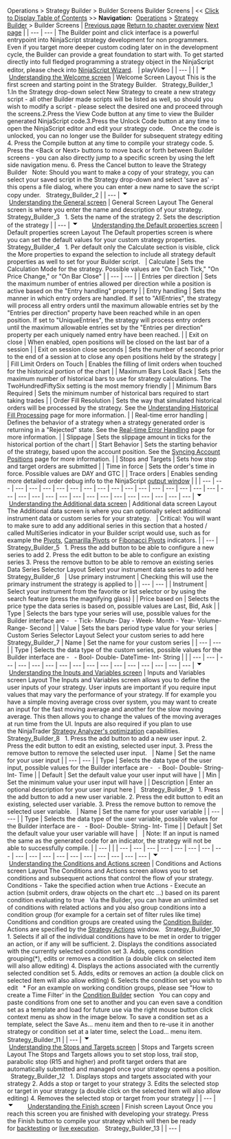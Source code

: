 ﻿
Operations \> Strategy Builder \> Builder Screens
Builder Screens
| \<\< [Click to Display Table of Contents](builder_screens.md) \>\> **Navigation:**     [Operations](operations-1.md) \> [Strategy Builder](strategy_builder-1.md) \> Builder Screens | [Previous page](strategy_builder-1.md) [Return to chapter overview](strategy_builder-1.md) [Next page](strategybuilder_condition_builder-1.md) |
| --- | --- |
The Builder point and click interface is a powerful entrypoint into NinjaScript strategy development for non programmers. Even if you target more deeper custom coding later on in the development cycle, the Builder can provide a great foundation to start with. To get started directly into full fledged programming a strategy object in the NinjaScript editor, please check into [NinjaScript Wizard](ns_wizard-1.md).
 
| playVideo |
| --- |
|  |
![tog_minus](tog_minus-1.gif)        [Understanding the Welcome screen](javascript:HMToggle('toggle','UnderstandingTheWelcomeScreen','UnderstandingTheWelcomeScreen_ICON'))
| Welcome Screen Layout This is the first screen and starting point in the Strategy Builder.   Strategy_Builder_1   1\.In the Strategy drop\-down select New Strategy to create a new strategy script \- all other Builder made scripts will be listed as well, so should you wish to modify a script \- please select the desired one and proceed through the screens.2\.Press the View Code button at any time to view the Builder generated NinjaScript code.3\.Press the Unlock Code button at any time to open the NinjaScript editor and edit your strategy code.    Once the code is unlocked, you can no longer use the Builder for subsequent strategy editing 4\. Press the Compile button at any time to compile your strategy code. 5\. Press the \<Back or Next\> buttons to move back or forth between Builder screens \- you can also directly jump to a specific screen by using the left side navigation menu. 6\. Press the Cancel button to leave the Strategy Builder   Note: Should you want to make a copy of your strategy, you can select your saved script in the Strategy drop\-down and select 'save as' \- this opens a file dialog, where you can enter a new name to save the script copy under.   Strategy_Builder_2 |
| --- |
![tog_minus](tog_minus-1.gif)        [Understanding the General screen](javascript:HMToggle('toggle','UnderstandingTheGeneralScreen','UnderstandingTheGeneralScreen_ICON'))
| General Screen Layout The General screen is where you enter the name and description of your strategy.   Strategy_Builder_3   1\. Sets the name of the strategy 2\. Sets the description of the strategy |
| --- |
![tog_minus](tog_minus-1.gif)        [Understanding the Default properties screen](javascript:HMToggle('toggle','UnderstandingTheDefaultPropertiesScreen','UnderstandingTheDefaultPropertiesScreen_ICON'))
| Default properties screen Layout The Default properties screen is where you can set the default values for your custom strategy properties.   Strategy_Builder_4   1\. Per default only the Calculate section is visible, click the More properties to expand the selection to include all strategy default properties as well to set for your Builder script.     | Calculate | Sets the Calculation Mode for the strategy. Possible values are "On Each Tick," "On Price Change," or "On Bar Close" | | --- | --- | | Entries per direction | Sets the maximum number of entries allowed per direction while a position is active based on the "Entry handling" property | | Entry handling | Sets the manner in which entry orders are handled. If set to "AllEntries", the strategy will process all entry orders until the maximum allowable entries set by the "Entries per direction" property have been reached while in an open position. If set to "UniqueEntries", the strategy will process entry orders until the maximum allowable entries set by the "Entries per direction" property per each uniquely named entry have been reached. | | Exit on close | When enabled, open positions will be closed on the last bar of a session | | Exit on session close seconds | Sets the number of seconds prior to the end of a session at to close any open positions held by the strategy | | Fill Limit Orders on Touch | Enables the filling of limit orders when touched for the historical portion of the chart | | Maximum Bars Look Back | Sets the maximum number of historical bars to use for strategy calculations. The TwoHundredFiftySix setting is the most memory friendly | | Minimum Bars Required | Sets the minimum number of historical bars required to start taking trades | | Order Fill Resolution | Sets the way that simulated historical orders will be processed by the strategy. See the [Understanding Historical Fill Processing](understanding_historical_fill_-1.md) page for more information. | | Real\-time error handling | Defines the behavior of a strategy when a strategy generated order is returning in a "Rejected" state. See the [Real\-time Error Handling](realtimeerrorhandling-1.md) page for more information. | | Slippage | Sets the slippage amount in ticks for the historical portion of the chart | | Start Behavior | Sets the starting behavior of the strategy, based upon the account position. See the [Syncing Account Positions](syncing_account_positions-1.md) page for more information. | | Stops and Targets | Sets how stop and target orders are submitted | | Time in force | Sets the order's time in force. Possible values are DAY and GTC | | Trace orders | Enables sending more detailed order debug info to the NinjaScript [output window](output-1.md) | |
| --- | --- | --- | --- | --- | --- | --- | --- | --- | --- | --- | --- | --- | --- | --- | --- | --- | --- | --- | --- | --- | --- | --- | --- | --- | --- | --- | --- | --- | --- | --- |
![tog_minus](tog_minus-1.gif)        [Understanding the Additional data screen](javascript:HMToggle('toggle','UnderstandingTheAdditrionalDataScreen','UnderstandingTheAdditrionalDataScreen_ICON'))
| Additional data screen Layout The Additional data screen is where you can optionally select additional instrument data or custom series for your strategy.     | Critical: You will want to make sure to add any additional series in this section that a hosted / called MultiSeries indicator in your Builder script would use, such as for example the [Pivots](pivots-1.md), [Camarilla Pivots](camarilla_pivots-1.md) or [Fibonacci Pivots](fibonacci_pivots-1.md) indicators. | | --- |      Strategy_Builder_5   1\. Press the add button to be able to configure a new series to add 2\. Press the edit button to be able to configure an existing series 3\. Press the remove button to be able to remove an existing series   Data Series Selector Layout Select your instrument data series to add here   Strategy_Builder_6     | Use primary instrument | Checking this will use the primary instrument the strategy is applied to | | --- | --- | | Instrument | Select your instrument from the favorite or list selector or by using the search feature (press the magnifying glass) | | Price based on | Selects the price type the data series is based on, possible values are Last, Bid, Ask | | Type | Selects the bars type your series will use, possible values for the Builder interface are \-   - Tick- Minute- Day - Week- Month - Year- Volume- Range- Second | | Value | Sets the bars period type value for your series |      Custom Series Selector Layout Select your custom series to add here   Strategy_Builder_7   | Name | Set the name for your custom series | | --- | --- | | Type | Selects the data type of the custom series, possible values for the Builder interface are \-   - Bool- Double- DateTime- Int- String | |
| --- | --- | --- | --- | --- | --- | --- | --- | --- | --- | --- | --- | --- | --- | --- | --- |
![tog_minus](tog_minus-1.gif)        [Understanding the Inputs and Variables screen](javascript:HMToggle('toggle','UnderstandingTheInputsAndVariablesScreen','UnderstandingTheInputsAndVariablesScreen_ICON'))
| Inputs and Variables screen Layout The Inputs and Variables screen allows you to define the user inputs of your strategy. User inputs are important if you require input values that may vary the performance of your strategy. If for example you have a simple moving average cross over system, you may want to create an input for the fast moving average and another for the slow moving average. This then allows you to change the values of the moving averages at run time from the UI. Inputs are also required if you plan to use the NinjaTrader [Strategy Analyzer's optimization](strategy_analyzer-1.md) capabilities.   Strategy_Builder_8   1\. Press the add button to add a new user input. 2\. Press the edit button to edit an existing, selected user input. 3\. Press the remove button to remove the selected user input.     | Name | Set the name for your user input | | --- | --- | | Type | Selects the data type of the user input, possible values for the Builder interface are \-   - Bool- Double- String- Int- Time | | Default | Set the default value your user input will have | | Min | Set the minimum value your user input will have | | Description | Enter an optional description for your user input here |      Strategy_Builder_9   1\. Press the add button to add a new user variable. 2\. Press the edit button to edit an existing, selected user variable. 3\. Press the remove button to remove the selected user variable.     | Name | Set the name for your user variable | | --- | --- | | Type | Selects the data type of the user variable, possible values for the Builder interface are \-   - Bool- Double- String- Int- Time | | Default | Set the default value your user variable will have |        | Note: If an input is named the same as the generated code for an indicator, the strategy will not be able to successfully compile. | | --- | |
| --- | --- | --- | --- | --- | --- | --- | --- | --- | --- | --- | --- | --- | --- | --- | --- | --- | --- |
![tog_minus](tog_minus-1.gif)        [Understanding the Conditions and Actions screen](javascript:HMToggle('toggle','UnderstandingTheConditionsAndActionsScreen','UnderstandingTheConditionsAndActionsScreen_ICON'))
| Conditions and Actions screen Layout The Conditions and Actions screen allows you to set conditions and subsequent actions that control the flow of your strategy.   Conditions \- Take the specified action when true  Actions \- Execute an action (submit orders, draw objects on the chart etc ...) based on its parent condition evaluating to true   Via the Builder, you can have an unlimited set of conditions with related actions and you also group conditions into a condition group (for example for a certain set of filter rules like time)   Conditions and condition groups are created using the [Condition Builder](strategybuilder_condition_builder-1.md). Actions are specified by the [Strategy Actions](actions-1.md) window.   Strategy_Builder_10   1\. Selects if all of the individual conditions have to be met in order to trigger an action, or if any will be sufficient. 2\. Displays the conditions associated with the currently selected condition set 3\. Adds, opens condition grouping(\*), edits or removes a condition (a double click on selected item will also allow editing) 4\. Displays the actions associated with the currently selected condition set 5\. Adds, edits or removes an action (a double click on selected item will also allow editing) 6\. Selects the condition set you wish to edit   \* For an example on working condition groups, please see "How to create a Time Filter' in the [Condition Builder](strategybuilder_condition_builder-1.md) section    You can copy and paste conditions from one set to another and you can even save a condition set as a template and load for future use via the right mouse button click context menu as show in the image below. To save a condition set as a template, select the Save As... menu item and then to re\-use it in another strategy or condition set at a later time, select the Load... menu item.   Strategy_Builder_11 |
| --- |
![tog_minus](tog_minus-1.gif)        [Understanding the Stops and Targets screen](javascript:HMToggle('toggle','UnderstandingTheStopsAndTargetsScreen','UnderstandingTheStopsAndTargetsScreen_ICON'))
| Stops and Targets screen Layout The Stops and Targets allows you to set stop loss, trail stop, parabolic stop (R15 and higher) and profit target orders that are automatically submitted and managed once your strategy opens a position.   Strategy_Builder_12   1\. Displays stops and targets associated with your strategy 2\. Adds a stop or target to your strategy 3\. Edits the selected stop or target in your strategy (a double click on the selected item will also allow editing) 4\. Removes the selected stop or target from your strategy |
| --- |
![tog_minus](tog_minus-1.gif)        [Understanding the Finish screen](javascript:HMToggle('toggle','UnderstandingTheFinishScreen','UnderstandingTheFinishScreen_ICON'))
| Finish screen Layout Once you reach this screen you are finished with developing your strategy. Press the Finish button to compile your strategy which will then be ready for [backtesting](backtest_a_strategy-1.md) or [live execution](running_ninjascript_strategies-1.md).   Strategy_Builder_13 |
| --- |
